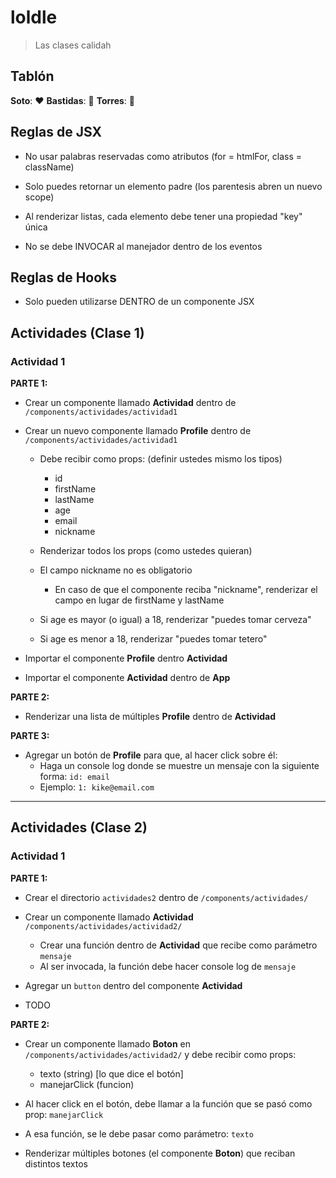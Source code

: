 # loldle
> Las clases calidah

## Tablón

**Soto**: ❤️
**Bastidas**: 💩
**Torres**: 💩

## Reglas de JSX
- No usar palabras reservadas como atributos (for = htmlFor, class = className)

- Solo puedes retornar un elemento padre (los parentesis abren un nuevo scope)

- Al renderizar listas, cada elemento debe tener una propiedad "key" única

- No se debe INVOCAR al manejador dentro de los eventos

## Reglas de Hooks
- Solo pueden utilizarse DENTRO de un componente JSX

## Actividades (Clase 1)

### Actividad 1

**PARTE 1:**

- Crear un componente llamado **Actividad** dentro de `/components/actividades/actividad1`

- Crear un nuevo componente llamado **Profile** dentro de `/components/actividades/actividad1`
  - Debe recibir como props: (definir ustedes mismo los tipos)
    - id
    - firstName
    - lastName
    - age
    - email
    - nickname

  - Renderizar todos los props (como ustedes quieran)

  - El campo nickname no es obligatorio
    - En caso de que el componente reciba "nickname", renderizar el campo en lugar de firstName y lastName

  - Si age es mayor (o igual) a 18, renderizar "puedes tomar cerveza"

  - Si age es menor a 18, renderizar "puedes tomar tetero"

- Importar el componente **Profile** dentro **Actividad**

- Importar el componente **Actividad** dentro de **App**

**PARTE 2:**

- Renderizar una lista de múltiples **Profile** dentro de **Actividad**

**PARTE 3:**

- Agregar un botón de **Profile** para que, al hacer click sobre él:
  - Haga un console log donde se muestre un mensaje con la siguiente forma: `id: email`
  - Ejemplo: `1: kike@email.com`

---

## Actividades (Clase 2)

### Actividad 1

**PARTE 1:**

- Crear el directorio `actividades2` dentro de `/components/actividades/`

- Crear un componente llamado **Actividad** `/components/actividades/actividad2/`
  - Crear una función dentro de **Actividad** que recibe como parámetro `mensaje`
  - Al ser invocada, la función debe hacer console log de `mensaje`

- Agregar un `button` dentro del componente **Actividad**

- TODO

**PARTE 2:**

- Crear un componente llamado **Boton** en `/components/actividades/actividad2/` y debe recibir como props:
  - texto (string) [lo que dice el botón]
  - manejarClick (funcion)

- Al hacer click en el botón, debe llamar a la función que se pasó como prop: `manejarClick`

- A esa función, se le debe pasar como parámetro: `texto`

- Renderizar múltiples botones (el componente **Boton**) que reciban distintos textos
